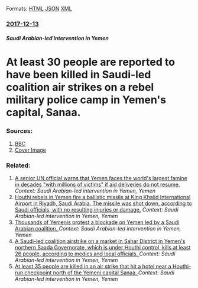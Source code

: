 
Formats: [HTML](/news/2017/12/13/at-least-30-people-are-reported-to-have-been-killed-in-saudi-led-coalition-air-strikes-on-a-rebel-military-police-camp-in-yemen-s-capital-s.html)  [JSON](/news/2017/12/13/at-least-30-people-are-reported-to-have-been-killed-in-saudi-led-coalition-air-strikes-on-a-rebel-military-police-camp-in-yemen-s-capital-s.json)  [XML](/news/2017/12/13/at-least-30-people-are-reported-to-have-been-killed-in-saudi-led-coalition-air-strikes-on-a-rebel-military-police-camp-in-yemen-s-capital-s.xml)  

### [2017-12-13](/news/2017/12/13/index.md)

##### Saudi Arabian-led intervention in Yemen
# At least 30 people are reported to have been killed in Saudi-led coalition air strikes on a rebel military police camp in Yemen's capital, Sanaa. 




### Sources:

1. [BBC](http://www.bbc.com/news/world-middle-east-42338359)
1. [Cover Image](https://ichef-1.bbci.co.uk/news/1024/cpsprodpb/13C71/production/_99190018_mediaitem99190012.jpg)

### Related:

1. [A senior UN official warns that Yemen faces the world's largest famine in decades "with millions of victims" if aid deliveries do not resume. ](/news/2017/11/9/a-senior-un-official-warns-that-yemen-faces-the-world-s-largest-famine-in-decades-with-millions-of-victims-if-aid-deliveries-do-not-resume.md) _Context: Saudi Arabian-led intervention in Yemen, Yemen_
2. [Houthi rebels in Yemen fire a ballistic missile at King Khalid International Airport in Riyadh, Saudi Arabia. The missile was shot down, according to Saudi officials, with no resulting injuries or damage.](/news/2017/11/4/houthi-rebels-in-yemen-fire-a-ballistic-missile-at-king-khalid-international-airport-in-riyadh-saudi-arabia-the-missile-was-shot-down-acc.md) _Context: Saudi Arabian-led intervention in Yemen, Yemen_
3. [Thousands of Yemenis protest a blockade on Yemen led by a Saudi Arabian coalition. ](/news/2017/11/13/thousands-of-yemenis-protest-a-blockade-on-yemen-led-by-a-saudi-arabian-coalition.md) _Context: Saudi Arabian-led intervention in Yemen, Yemen_
4. [A Saudi-led coalition airstrike on a market in Sahar District in Yemen's northern Saada Governorate, which is under Houthi control, kills at least 26 people, according to medics and local officials. ](/news/2017/11/1/a-saudi-led-coalition-airstrike-on-a-market-in-sahar-district-in-yemen-s-northern-saada-governorate-which-is-under-houthi-control-kills-at.md) _Context: Saudi Arabian-led intervention in Yemen, Yemen_
5. [At least 35 people are killed in an air strike that hit a hotel near a Houthi-run checkpoint north of the Yemeni capital Sanaa. ](/news/2017/08/23/at-least-35-people-are-killed-in-an-air-strike-that-hit-a-hotel-near-a-houthi-run-checkpoint-north-of-the-yemeni-capital-sanaa.md) _Context: Saudi Arabian-led intervention in Yemen, Yemen_
